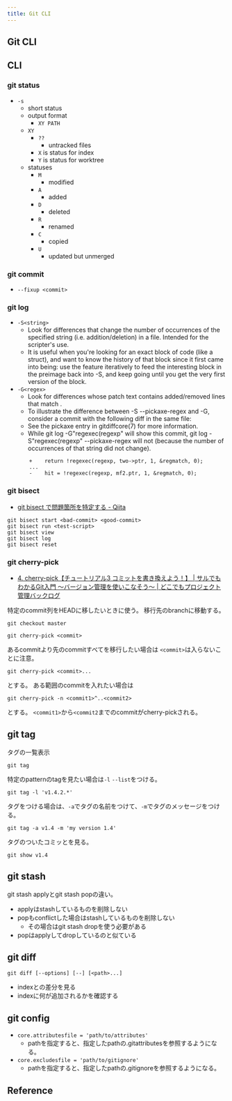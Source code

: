 ```yaml
---
title: Git CLI
---
```


## Git CLI

## CLI

### git status

* `-s`
    * short status
    * output format
        * `XY PATH`
    * `XY`
        * `??`
            * untracked files
        * `X` is status for index
        * `Y` is status for worktree
    * statuses
        * `M`
            * modified
        * `A`
            * added
        * `D`
            * deleted
        * `R`
            * renamed
        * `C`
            * copied
        * `U`
            * updated but unmerged

### git commit

* `--fixup <commit>`


### git log

* `-S<string>`
   * Look for differences that change the number of occurrences of the specified string (i.e. addition/deletion) in a file. Intended for the scripter's use.
   * It is useful when you're looking for an exact block of code (like a struct), and want to know the history of that block since it first came into being: use the
   feature iteratively to feed the interesting block in the preimage back into -S, and keep going until you get the very first version of the block.
* `-G<regex>`
   * Look for differences whose patch text contains added/removed lines that match <regex>.
   * To illustrate the difference between -S<regex> --pickaxe-regex and -G<regex>, consider a commit with the following diff in the same file:
   * See the pickaxe entry in gitdiffcore(7) for more information.
   * While git log -G"regexec\(regexp" will show this commit, git log -S"regexec\(regexp" --pickaxe-regex will not (because the number of occurrences of that string did
   not change).

```
       +    return !regexec(regexp, two->ptr, 1, &regmatch, 0);
       ...
       -    hit = !regexec(regexp, mf2.ptr, 1, &regmatch, 0);
```

### git bisect
* [git bisect で問題箇所を特定する - Qiita](http://qiita.com/usamik26/items/cce867b3b139ea5568a6)

```
git bisect start <bad-commit> <good-commit>
git bisect run <test-script>
git bisect view
git bisect log
git bisect reset
```

### git cherry-pick
* [4. cherry-pick【チュートリアル3 コミットを書き換えよう！】 | サルでもわかるGit入門 〜バージョン管理を使いこなそう〜 | どこでもプロジェクト管理バックログ](http://www.backlog.jp/git-guide/stepup/stepup7_4.html)

特定のcommit列をHEADに移したいときに使う。
移行先のbranchに移動する。

```
git checkout master
```

```
git cherry-pick <commit>
```

あるcommitより先のcommitすべてを移行したい場合は
`<commit>`は入らないことに注意。

```
git cherry-pick <commit>...
```

とする。
ある範囲のcommitを入れたい場合は

```
git cherry-pick -n <commit1>^..<commit2>
```

とする。
`<commit1>`から`<commit2`までのcommitがcherry-pickされる。

## git tag
タグの一覧表示

```
git tag
```

特定のpatternのtagを見たい場合は`-l` `--list`をつける。

```
git tag -l 'v1.4.2.*'
```

タグをつける場合は、`-a`でタグの名前をつけて、`-m`でタグのメッセージをつける。

```
git tag -a v1.4 -m 'my version 1.4'
```

タグのついたコミッとを見る。

```
git show v1.4
```

## git stash
git stash applyとgit stash popの違い。

* applyはstashしているものを削除しない
* popもconflictした場合はstashしているものを削除しない
    * その場合はgit stash dropを使う必要がある
* popはapplyしてdropしているのと似ている


## git diff

```
git diff [--options] [--] [<path>...]
```

* indexとの差分を見る
* indexに何が追加されるかを確認する

## git config
* `core.attributesfile = 'path/to/attributes'`
    * pathを指定すると、指定したpathの.gitattributesを参照するようになる。
* `core.excludesfile = 'path/to/gitignore'`
    * pathを指定すると、指定したpathの.gitignoreを参照するようになる。

## Reference
